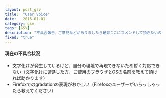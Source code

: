 ```yaml
---
layout: post_gsv
title:  "User Voice"
date:   2016-01-01
category: gsv
tags: [GSV]
description: "不具合報告、ご意見などがありましたら是非ここにコメンドして頂きたいのです"
fixed: "true"
---
```

#### 現在の不具合状況

* 文字化けが発生しているけど、自分の環境で再現できないため暫く対応できない（文字化けに遭遇した方、ご使用のブラウザとOSの名前を教えて頂ければ助かります）
* Firefoxでのgradationの表現がおかしい（Firefoxのユーザーがいらっしゃったら教えてください）
